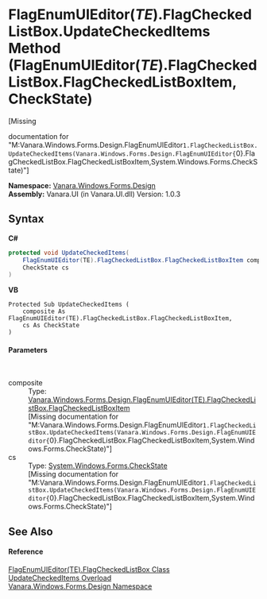 # FlagEnumUIEditor(*TE*).FlagCheckedListBox.UpdateCheckedItems Method (FlagEnumUIEditor(*TE*).FlagCheckedListBox.FlagCheckedListBoxItem, CheckState)
 

\[Missing <summary> documentation for "M:Vanara.Windows.Forms.Design.FlagEnumUIEditor`1.FlagCheckedListBox.UpdateCheckedItems(Vanara.Windows.Forms.Design.FlagEnumUIEditor{`0}.FlagCheckedListBox.FlagCheckedListBoxItem,System.Windows.Forms.CheckState)"\]

**Namespace:**&nbsp;<a href="47183544-7c44-c1e2-cf57-c68e49a55933">Vanara.Windows.Forms.Design</a><br />**Assembly:**&nbsp;Vanara.UI (in Vanara.UI.dll) Version: 1.0.3

## Syntax

**C#**<br />
``` C#
protected void UpdateCheckedItems(
	FlagEnumUIEditor(TE).FlagCheckedListBox.FlagCheckedListBoxItem composite,
	CheckState cs
)
```

**VB**<br />
``` VB
Protected Sub UpdateCheckedItems ( 
	composite As FlagEnumUIEditor(TE).FlagCheckedListBox.FlagCheckedListBoxItem,
	cs As CheckState
)
```


#### Parameters
&nbsp;<dl><dt>composite</dt><dd>Type: <a href="611a97a0-f4bd-ac23-d7c1-0b18bedde871">Vanara.Windows.Forms.Design.FlagEnumUIEditor(TE).FlagCheckedListBox.FlagCheckedListBoxItem</a><br />\[Missing <param name="composite"/> documentation for "M:Vanara.Windows.Forms.Design.FlagEnumUIEditor`1.FlagCheckedListBox.UpdateCheckedItems(Vanara.Windows.Forms.Design.FlagEnumUIEditor{`0}.FlagCheckedListBox.FlagCheckedListBoxItem,System.Windows.Forms.CheckState)"\]</dd><dt>cs</dt><dd>Type: <a href="http://msdn2.microsoft.com/en-us/library/ywcyh31e" target="_blank">System.Windows.Forms.CheckState</a><br />\[Missing <param name="cs"/> documentation for "M:Vanara.Windows.Forms.Design.FlagEnumUIEditor`1.FlagCheckedListBox.UpdateCheckedItems(Vanara.Windows.Forms.Design.FlagEnumUIEditor{`0}.FlagCheckedListBox.FlagCheckedListBoxItem,System.Windows.Forms.CheckState)"\]</dd></dl>

## See Also


#### Reference
<a href="879ac561-8c1b-1cd3-8d12-92d09d484621">FlagEnumUIEditor(TE).FlagCheckedListBox Class</a><br /><a href="36ea83f4-8d0f-0d07-237d-d636f3b18bf7">UpdateCheckedItems Overload</a><br /><a href="47183544-7c44-c1e2-cf57-c68e49a55933">Vanara.Windows.Forms.Design Namespace</a><br />